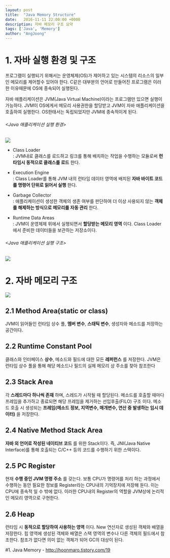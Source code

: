 ```yaml
---
layout: post
title:  "Java Memory Structure"
date:   2016-11-11 22:00:00 +0000
description: 자바 메모리 구조 요약
tags: ['Java', 'Memory']
author: "AngJoong"
---
```


# 1. 자바 실행 환경 및 구조
프로그램이 실행되기 위해서는 운영체제(OS)가 제어하고 있는 시스템의 리소스의 일부인 메모리를 제어할수 있어야 한다. C같은 대부분의 언어로 만들어진 프로그램은 이러한 이유때문에 OS에 종속되어 실행된다.  

자바 애플리케이션은 JVM(Java Virtual Machine)이라는 프로그램만 있으면 실행이 가능하다. JVM이 OS에게서 메모리 사용권한을 할당받고 JVM이 자바 애플리케이션을 호출하여 실행한다. OS한태서는 독립되었지만 JVM에 종속적이게 된다.  

###### &lt;Java 애플리케이션 실행 환경>
![](http://cfile7.uf.tistory.com/image/03289A4B51A455601F4C48)

* Class Loader  
: JVM내로 클래스를 로드하고 링크를 통해 배치하는 작업을 수행하는 모듈로써 **런타임시 동적으로 클래스를 로드** 한다.

* Execution Engine  
: Class Loader를 통해 JVM 내의 런타임 데이터 영역에 배치된 **자바 바이트 코드를 명령어 단위로 읽어서 실행** 한다.

* Garbage Collector  
: 애플리케이션이 생성한 객체의 생존 여부를 판단하여 더 이상 사용되지 않는 **객체를 해제하는 방식으로 메모리를 자동 관리** 한다.

* Runtime Data Areas  
: JVM이 운영체제 위에서 실행되면서 **할당받는 메모리 영역** 이다. Class Loader에서 준비한 데이터들을 보관하는 저장소이다.

###### &lt;Java 애플리케이션 실행 구조>
![](http://cfile27.uf.tistory.com/image/0139C94D51A4557F390D7A)

# 2. 자바 메모리 구조

![](http://cfile24.uf.tistory.com/image/216AE04C5654207F0AA967)

## 2.1 Method Area(static or class)
JVM이 읽어들인 런타임 상수 풀, **멤버 변수**, **스태틱 변수**, 생성자와 메소드를 저장하는 공간이다.

## 2.2 Runtime Constant Pool
클래스와 인터페이스 **상수**, 메소드와 필드에 대한 모든 **레퍼런스** 를 저장한다. JVM은 런타임 상수 풀을 통해 해당 메소드나 필드의 실제 메모리 상 주소를 찾아 참조한다

## 2.3 Stack Area
각 **스레드마다 하나씩 존재** 하며, 스레드가 시작될 때 할당된다. 메소드를 호출할 때마다 프레임을 추가하고 종료되면 해당 프레임을 제거하는 선입후출(FILO) 구조 이다.
메소드 호출 시 생성되는 **프레임(메소드 정보, 지역변수, 매개변수, 연산 중 발생하는 임시 데이터)** 을 저장한다.

## 2.4 Native Method Stack Area
**자바 외 언어로 작성된 네이티브 코드** 를 위한 Stack이다. 즉, JNI(Java Native Interface)를 통해 호출되는 C/C++ 등의 코드를 수행하기 위한 스택이다.

## 2.5 PC Register
현재 **수행 중인 JVM 명령 주소** 를 갖는다. 보통 CPU가 명령어를 처리 하는 과정에서 수행하는 동안 필요한 정보를 Register라는 CPU내의 기억장치에 저장해 둔다. 이는 CPU에 종속적 일 수 밖에 없다. 이러한 CPU내의 Register의 역할을 JVM상에 논리적인 메모리 영역으로 구현한다.  

## 2.6 Heap
런타임 시 **동적으로 할당하여 사용하는 영역** 이다. New 연산자로 생성된 객체와 배열을 저장한다. 힙 영역에 생성된 객체와 배열은 스택 영역의 변수나 다른 객체의 필드에서 참조한다. 참조가 없다면 의미 없는 객체가 되어 GC의 대상이 된다.

\#1. Java Memory - http://hoonmaro.tistory.com/19
